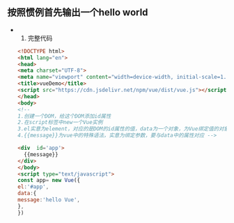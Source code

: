 <!--
 * @Description: 
 * @Author: Mr.yang
 * @Date: 2020-06-15 12:47:00
 * @LastEditTime: 2020-07-08 10:42:32
--> 
按照惯例首先输出一个hello world  
-----
* 1. 完整代码


    ```html
    <!DOCTYPE html>
    <html lang="en">
    <head>
    <meta charset="UTF-8">
    <meta name="viewport" content="width=device-width, initial-scale=1.0">
    <title>vueDemo</title>
    <script src="https://cdn.jsdelivr.net/npm/vue/dist/vue.js"></script>
    </head>
    <body>
    <!-- 
    1.创建一个DOM，给这个DOM添加id属性
    2.在script标签中new一个Vue实例
    3.el实意为element，对应的是DOM的id属性的值，data为一个对象，为Vue绑定值的对象，里面的属性对应的DOM中的值
    4.{{message}}为vue中的特殊语法，实意为绑定参数，要与data中的属性对应 -->

    <div  id='app'>
      {{message}}  
    </div>
    </body>
    <script type="text/javascript">
    const app= new Vue({
    el:'#app',
    data:{
    message:'hello Vue',
    },
    })

</script>
</html>
    


